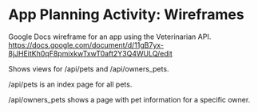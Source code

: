 # App Planning Activity: Wireframes

Google Docs wireframe for an app using the Veterinarian API.
https://docs.google.com/document/d/11gB7yx-8jJHEitKh0qF8pmixkwTxwT0aft2Y3Q4WULQ/edit

Shows views for /api/pets and /api/owners_pets.

/api/pets is an index page for all pets.

/api/owners_pets shows a page with pet information for a specific owner.
